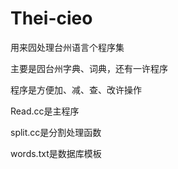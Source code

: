 # Thei-cieo
用来囥处理台州语言个程序集

主要是囥台州字典、词典，还有一许程序

程序是方便加、减、查、改许操作

Read.cc是主程序

split.cc是分割处理函数

words.txt是数据库模板
